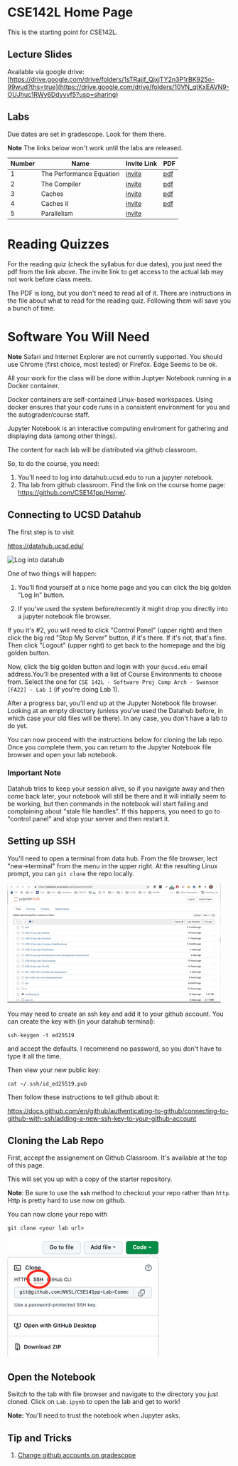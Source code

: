 # CSE142L Home Page

This is the starting point for CSE142L.

## Lecture Slides

Available via google drive: [https://drive.google.com/drive/folders/1sTRajjf_QjxjTY2n3P1rBK925o-99wud?ths=true](https://drive.google.com/drive/folders/10VN_qtKxEAVN9-OUJhuc1RWy6Ddyvvf5?usp=sharing)

## Labs

Due dates are set in gradescope.  Look for them there.

**Note** The links below won't work until the labs are released.

|Number | Name | Invite Link | PDF | 
|-------|------|-------------|-----|
| 1  | The Performance Equation | [invite]() |  [pdf]() |
| 2  | The Compiler | [invite]() | [pdf]()| 
| 3  | Caches | [invite]() | [pdf]() |
| 4  | Caches II | [invite]() |  [pdf]()|  
| 5  | Parallelism  | [invite]() |


# Reading Quizzes

For the reading quiz (check the syllabus for due dates), you just need the pdf from the link above.  The invite link to get access to the actual lab may not work before class meets.

The PDF is long, but you don't need to read all of it.  There are instructions in the file about what to read for the reading quiz.  Following them will save you a bunch of time.

# Software You Will Need

**Note** Safari and Internet Explorer are not currently supported.  You should use Chrome
(first choice, most tested) or Firefox.  Edge Seems to be ok.

All your work for the class will be done within Juptyer Notebook running in a Docker container.

Docker containers are self-contained Linux-based workspaces.  Using docker
ensures that your code runs in a consistent environment for you and the
autograder/course staff.

Jupyter Notebook is an interactive computing enviroment for gathering and
displaying data (among other things).

The content for each lab will be distributed via github classroom.

So, to do the course, you need:

1. You'll need to log into datahub.ucsd.edu to run a jupyter notebook. 
2. Tha lab from github classroom.  Find the link on the course home page: https://github.com/CSE141pp/Home/.

## Connecting to UCSD Datahub

The first step is to visit

https://datahub.ucsd.edu/ 

![Log into datahub](images/log-into-datahub.gif)

One of two things will happen:

1. You'll find yourself at a nice home page and you can click the big golden "Log In" button. 

2. If you've used the system before/recently it might drop you directly into a jupyter notebook file browser.

If you it's #2, you will need to click "Control Panel" (upper right) and then
click the big red "Stop My Server" button, if it's there.  If it's not, that's
fine.  Then click "Logout" (upper right) to get back to the homepage and the
big golden button.

Now, click the big golden button and login with your `@ucsd.edu` email address.You'll be presented with a list of Course Environments to choose from.  Select the one for `CSE 142L - Software Proj Comp Arch - Swanson [FA22] - Lab 1` (if you're doing Lab 1).

After a progress bar, you'll end up at the Jupyter Notebook file browser.
Looking at an empty directory (unless you've used the Datahub before, in which
case your old files will be there).  In any case, you don't have a lab to do
yet.

You can now proceed with the instructions below for cloning the lab repo.  Once
you complete them, you can return to the Jupyter Notebook file browser and open
your lab notebook.

### Important Note

Datahub tries to keep your session alive, so if you navigate away and then come
back later, your notebook will still be there and it will initially seem to be
working, but then commands in the notebook will start failing and complaining
about "stale file handles". If this happens, you need to go to "control panel"
and stop your server and then restart it.

## Setting up SSH

You'll need to open a terminal from data hub.  From the file browser, lect "new->terminal" from the menu in the upper right.
At the resulting Linux prompt, you can `git clone` the repo locally.

![Log into datahub](images/open-terminal-short.gif)

You may need to create an ssh key and add it to your github account.  You can create the key with (in your datahub terminal):

```
ssh-keygen -t ed25519 
```

and accept the defaults.  I recommend no password, so you don't have to type it all the time.

Then view your new public key:

```
cat ~/.ssh/id_ed25519.pub
```

Then follow these instructions to tell github about it:

https://docs.github.com/en/github/authenticating-to-github/connecting-to-github-with-ssh/adding-a-new-ssh-key-to-your-github-account

## Cloning the Lab Repo

First, accept the assignement on Github Classroom.  It's available at the top of this page.

This will set you up with a copy of the starter repository.

**Note**: Be sure to use the **`ssh`** method to checkout your repo rather than `http`.  Http is pretty hard to use now on github.

You can now clone your repo with 

```
git clone <your lab url>
```

![clone with ssh](images/clone-with-ssh.png)

## Open the Notebook

Switch to the tab with file browser and navigate to the directory you just cloned.   Click on `Lab.ipynb` to open the lab and get to work!

**Note:** You'll need to trust the notebook when Jupyter asks.


## Tip and Tricks

1. [Change github accounts on gradescope](use-a-different-github-account.md)


